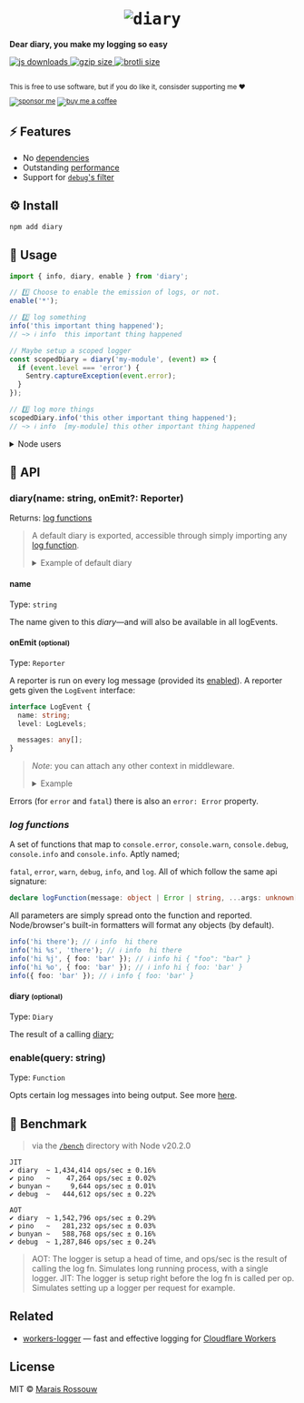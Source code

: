 <div align="center">

<samp>

# ![diary](./shots/logo.png)

</samp>

</div>

<div align="left">

**Dear diary, you make my logging so easy**

<a href="https://npm-stat.com/charts.html?package=diary">
  <img src="https://badgen.net/npm/dm/diary?color=black&label=npm%20downloads" alt="js downloads">
</a>
<a href="https://unpkg.com/diary/index.mjs">
  <img src="https://img.badgesize.io/https://unpkg.com/diary/browser.mjs?compression=gzip&label=gzip&color=black" alt="gzip size" />
</a>
<a href="https://unpkg.com/diary/index.mjs">
  <img src="https://img.badgesize.io/https://unpkg.com/diary/browser.mjs?compression=brotli&label=brotli&color=black" alt="brotli size" />
</a>

<br>
<br>

<sup>

This is free to use software, but if you do like it, consisder supporting me ❤️

[![sponsor me](https://badgen.net/badge/icon/sponsor?icon=github&label&color=gray)](https://github.com/sponsors/maraisr)
[![buy me a coffee](https://badgen.net/badge/icon/buymeacoffee?icon=buymeacoffee&label&color=gray)](https://www.buymeacoffee.com/marais)

</sup>

</div>

## ⚡ Features

- No [dependencies](https://npm.anvaka.com/#/view/2d/diary)
- Outstanding [performance](#-benchmark)
- Support for [`debug`'s filter](https://www.npmjs.com/package/debug#wildcards)

## ⚙️ Install

```sh
npm add diary
```

## 🚀 Usage

```ts
import { info, diary, enable } from 'diary';

// 1️⃣ Choose to enable the emission of logs, or not.
enable('*');

// 2️⃣ log something
info('this important thing happened');
// ~> ℹ info  this important thing happened

// Maybe setup a scoped logger
const scopedDiary = diary('my-module', (event) => {
  if (event.level === 'error') {
    Sentry.captureException(event.error);
  }
});

// 3️⃣ log more things
scopedDiary.info('this other important thing happened');
// ~> ℹ info  [my-module] this other important thing happened
```

<details><summary>Node users</summary>

The `enable` function is executed for you from the `DEBUG` environment variable. And as a drop in replacement for
`debug`.

```shell
DEBUG=client:db,server:* node example.js
```

</details>

## 🔎 API

### diary(name: string, onEmit?: Reporter)

Returns: [log functions](#log-functions)

> A default diary is exported, accessible through simply importing any [log function](#log-functions).
>
> <details>
> <summary>Example of default diary</summary>
>
> ```ts
> import { info } from 'diary';
>
> info("i'll be logged under the default diary");
> ```
>
> </details>

#### name

Type: `string`

The name given to this _diary_—and will also be available in all logEvents.

#### onEmit <small>(optional)</small>

Type: `Reporter`

A reporter is run on every log message (provided its [enabled](#enablequery-string)). A reporter gets given the
`LogEvent` interface:

```ts
interface LogEvent {
  name: string;
  level: LogLevels;

  messages: any[];
}
```

> _Note_: you can attach any other context in middleware.
>
> <details><summary>Example</summary>
>
> ```ts
> import { diary, default_reporter } from 'diary';
> const scope = diary('scope', (event) => {
>   event.ts = new Date();
>   return default_reporter(event);
> });
> ```
>
> </details>

Errors (for `error` and `fatal`) there is also an `error: Error` property.

### _log functions_

A set of functions that map to `console.error`, `console.warn`, `console.debug`, `console.info` and `console.info`.
Aptly named;

`fatal`, `error`, `warn`, `debug`, `info`, and `log`. All of which follow the same api signature:

```ts
declare logFunction(message: object | Error | string, ...args: unknown[]): void;
```

All parameters are simply spread onto the function and reported. Node/browser's built-in formatters will format any
objects (by default).

```ts
info('hi there'); // ℹ info  hi there
info('hi %s', 'there'); // ℹ info  hi there
info('hi %j', { foo: 'bar' }); // ℹ info hi { "foo": "bar" }
info('hi %o', { foo: 'bar' }); // ℹ info hi { foo: 'bar' }
info({ foo: 'bar' }); // ℹ info { foo: 'bar' }
```

#### diary <small>(optional)</small>

Type: `Diary`

The result of a calling [diary](#diary-name-string);

### enable(query: string)

Type: `Function`

Opts certain log messages into being output. See more [here](#programmatic).

## 💨 Benchmark

> via the [`/bench`](/bench) directory with Node v20.2.0

```
JIT
✔ diary  ~ 1,434,414 ops/sec ± 0.16%
✔ pino   ~    47,264 ops/sec ± 0.02%
✔ bunyan ~     9,644 ops/sec ± 0.01%
✔ debug  ~   444,612 ops/sec ± 0.22%

AOT
✔ diary  ~ 1,542,796 ops/sec ± 0.29%
✔ pino   ~   281,232 ops/sec ± 0.03%
✔ bunyan ~   588,768 ops/sec ± 0.16%
✔ debug  ~ 1,287,846 ops/sec ± 0.24%
```

> AOT: The logger is setup a head of time, and ops/sec is the result of calling the log fn. Simulates long running
> process, with a single logger. JIT: The logger is setup right before the log fn is called per op. Simulates setting up
> a logger per request for example.

## Related

- [workers-logger](https://github.com/maraisr/workers-logger) — fast and effective logging for
  [Cloudflare Workers](https://workers.cloudflare.com/)

## License

MIT © [Marais Rossouw](https://marais.io)
